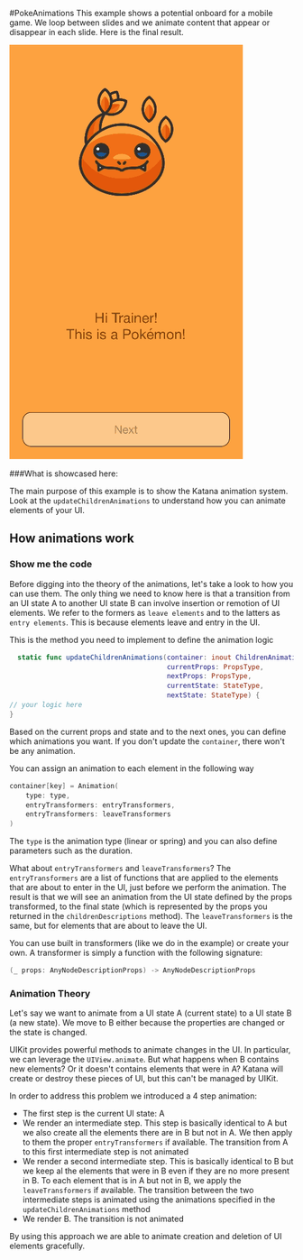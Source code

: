 #PokeAnimations
This example shows a potential onboard for a mobile game. We loop between slides and we animate content that appear or disappear in each slide.
Here is the final result.

![](PokeAnimationsExample.gif)

###What is showcased here:

The main purpose of this example is to show the Katana animation system. Look at the `updateChildrenAnimations` to understand how you can animate elements of your UI.

## How animations work
### Show me the code
Before digging into the theory of the animations, let's take a look to how you can use them.
The only thing we need to know here is that a transition from an UI state A to another UI state B can involve insertion or remotion of UI elements. We refer to the formers as `leave elements` and to the latters as `entry elements`. This is because elements leave and entry in the UI.

This is the method you need to implement to define the animation logic
```swift
  static func updateChildrenAnimations(container: inout ChildrenAnimations<Keys>,
                                       currentProps: PropsType,
                                       nextProps: PropsType,
                                       currentState: StateType,
                                       nextState: StateType) {
// your logic here
}
```
Based on the current props and state and to the next ones, you can define which animations you want. If you don't update the `container`, there won't be any animation.

You can assign an animation to each element in the following way
```swift
container[key] = Animation(
	type: type,
	entryTransformers: entryTransformers,
	entryTransformers: leaveTransformers
)
```
The `type` is the animation type (linear or spring) and you can also define parameters such as the duration.

What about `entryTransformers` and `leaveTransformers`? 
The `entryTransformers` are a list of functions that are applied to the elements that are about to enter in the UI, just before we perform the animation. The result is that we will see an animation from the UI state defined by the props transformed, to the final state (which is represented by the props you returned in the `childrenDescriptions` method).
The `leaveTransformers` is the same, but for elements that are about to leave the UI.

You can use built in transformers (like we do in the example) or create your own. A transformer is simply a function with the following signature:
```swift
(_ props: AnyNodeDescriptionProps) -> AnyNodeDescriptionProps
```

### Animation Theory
Let's say we want to animate from a UI state A (current state) to a UI state B (a new state).
We move to B either because the properties are changed or the state is changed.

UIKit provides powerful methods to animate changes in the UI. In particular, we can leverage the `UIView.animate`.
But what happens when B contains new elements? Or it doesn't contains elements that were in A? Katana will create or destroy these pieces of UI, but this can't be managed by UIKit.

In order to address this problem we introduced a 4 step animation:
- The first step is the current UI state: A
- We render an intermediate step. This step is basically identical to A but we also create all the elements there are in B but not in A. We then apply to them the proper `entryTransformers` if available. The transition from A to this first intermediate step is not animated
- We render a second intermediate step. This is basically identical to B but we keep al the elements that were in B even if they are no more present in B. To each element that is in A but not in B, we apply the `leaveTransformers` if available. The transition between the two intermediate steps is animated using the animations specified in the `updateChildrenAnimations` method
- We render B. The transition is not animated

By using this approach we are able to animate creation and deletion of UI elements gracefully. 
